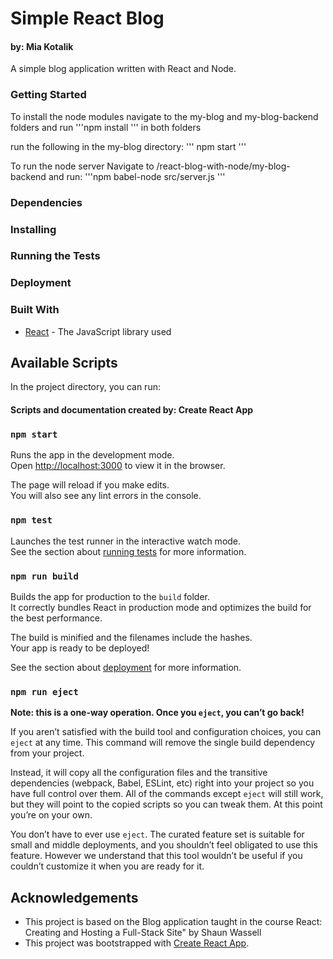 # Simple React Blog

#### by: Mia Kotalik

A simple blog application written with React and Node.

### Getting Started

To install the node modules navigate to the my-blog and my-blog-backend folders and run
'''npm install
'''
in both folders

run the following in the my-blog directory:
'''
npm start
'''

To run the node server
Navigate to /react-blog-with-node/my-blog-backend and run:
'''npm babel-node src/server.js
'''

### Dependencies

### Installing

### Running the Tests

### Deployment

### Built With

-   [React](https://reactjs.org/) - The JavaScript library used

## Available Scripts

In the project directory, you can run:

#### Scripts and documentation created by: Create React App

### `npm start`

Runs the app in the development mode.<br />
Open [http://localhost:3000](http://localhost:3000) to view it in the browser.

The page will reload if you make edits.<br />
You will also see any lint errors in the console.

### `npm test`

Launches the test runner in the interactive watch mode.<br />
See the section about [running tests](https://facebook.github.io/create-react-app/docs/running-tests) for more information.

### `npm run build`

Builds the app for production to the `build` folder.<br />
It correctly bundles React in production mode and optimizes the build for the best performance.

The build is minified and the filenames include the hashes.<br />
Your app is ready to be deployed!

See the section about [deployment](https://facebook.github.io/create-react-app/docs/deployment) for more information.

### `npm run eject`

**Note: this is a one-way operation. Once you `eject`, you can’t go back!**

If you aren’t satisfied with the build tool and configuration choices, you can `eject` at any time. This command will remove the single build dependency from your project.

Instead, it will copy all the configuration files and the transitive dependencies (webpack, Babel, ESLint, etc) right into your project so you have full control over them. All of the commands except `eject` will still work, but they will point to the copied scripts so you can tweak them. At this point you’re on your own.

You don’t have to ever use `eject`. The curated feature set is suitable for small and middle deployments, and you shouldn’t feel obligated to use this feature. However we understand that this tool wouldn’t be useful if you couldn’t customize it when you are ready for it.

## Acknowledgements

-   This project is based on the Blog application taught in the course React: Creating and Hosting a Full-Stack Site" by Shaun Wassell
-   This project was bootstrapped with [Create React App](https://github.com/facebook/create-react-app).
